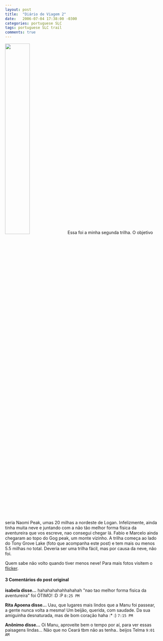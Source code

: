```yaml
---
layout: post
title:  "Diário de Viagem 2"
date:   2006-07-04 17:38:00 -0300
categories: portuguese SLC
tags: portuguese SLC trail
comments: true
---
```


<img class="image left-image" src="/blog/images/trail2.jpg" width="40%">
Essa foi a minha segunda trilha. O objetivo seria Naomi Peak, umas 20 milhas a nordeste de Logan. Infelizmente, ainda tinha muita neve e juntando com a não tão melhor forma física da aventureira que vos escreve, nao consegui chegar lá. Fabio e Marcelo ainda chegaram ao topo do Gog peak, um monte vizinho.
A trilha começa ao lado do Tony Grove Lake (foto que acompanha este post) e tem mais ou menos 5.5 milhas no total. Deveria ser uma trilha fácil, mas por causa da neve, não foi.

Quem sabe não volto quando tiver menos neve! Para mais fotos visitem o [flicker](https://www.flickr.com/photos/esantos/).

#### 3 Comentários do post original

**isabela disse...**
hahahahahahhahahah
"nao tao melhor forma fisica da aventureira" foi ÓTIMO! :D
:P  `8:25 PM`

**Rita Apoena disse...**
Uau, que lugares mais lindos que a Manu foi passear, a gente nunca volta a mesma! Um beijão, querida, com saudade. Da sua amiguinha desnaturada, mas de bom coração haha :* :)  `7:15 PM`  

**Anônimo disse...**
Oi Manu, 
aproveite bem o tempo por aí, para ver essas paisagens lindas...
Não que no Ceará tbm não as tenha..
beijos
Telma  `9:01 AM`  
